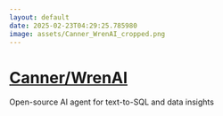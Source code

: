 ```yaml
---
layout: default
date: 2025-02-23T04:29:25.785980
image: assets/Canner_WrenAI_cropped.png
---
```


# [Canner/WrenAI](https://github.com/Canner/WrenAI)

Open-source AI agent for text-to-SQL and data insights
